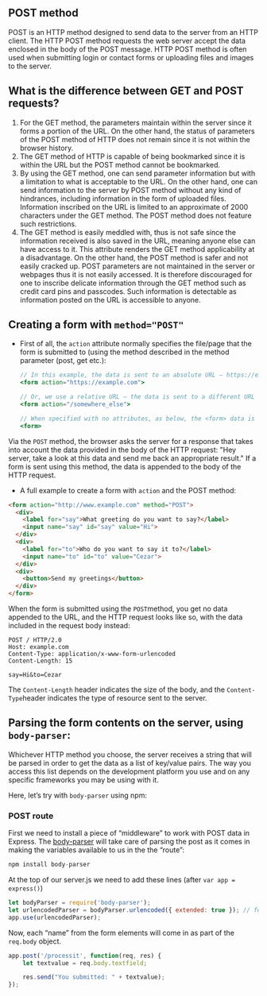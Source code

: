## POST method

POST is an HTTP method designed to send data to the server from an HTTP client. The HTTP POST method requests the web server accept the data enclosed in the body of the POST message. HTTP POST method is often used when submitting login or contact forms or uploading files and images to the server.

## What is the difference between GET and POST requests?

1. For the GET method, the parameters maintain within the server since it forms a portion of the URL. On the other hand, the status of parameters of the POST method of HTTP does not remain since it is not within the browser history.
2. The GET method of HTTP is capable of being bookmarked since it is within the URL but the POST method cannot be bookmarked.
3. By using the GET method, one can send parameter information but with a limitation to what is acceptable to the URL. On the other hand, one can send information to the server by POST method without any kind of hindrances, including information in the form of uploaded files. Information inscribed on the URL is limited to an approximate of 2000 characters under the GET method. The POST method does not feature such restrictions.
4. The GET method is easily meddled with, thus is not safe since the information received is also saved in the URL, meaning anyone else can have access to it. This attribute renders the GET method applicability at a disadvantage. On the other hand, the POST method is safer and not easily cracked up. POST parameters are not maintained in the server or webpages thus it is not easily accessed. It is therefore discouraged for one to inscribe delicate information through the GET method such as credit card pins and passcodes. Such information is detectable as information posted on the URL is accessible to anyone.

## Creating a form with `method="POST"`

- First of all, the `action` attribute normally specifies the file/page that the form is submitted to (using the method described in the method parameter (post, get etc.):
    
    ```jsx
    // In this example, the data is sent to an absolute URL — https://example.com:
    <form action="https://example.com">
    ```
    
    ```jsx
    // Or, we use a relative URL — the data is sent to a different URL on the same origin:
    <form action="/somewhere_else">
    ```
    
    ```jsx
    // When specified with no attributes, as below, the <form> data is sent to the same page that the form is present on:
    <form>
    ```
    

Via the `POST` method, the browser asks the server for a response that takes into account the data provided in the body of the HTTP request: "Hey server, take a look at this data and send me back an appropriate result." If a form is sent using this method, the data is appended to the body of the HTTP request.

- A full example to create a form with `action` and the POST method:

```html
<form action="http://www.example.com" method="POST">
  <div>
    <label for="say">What greeting do you want to say?</label>
    <input name="say" id="say" value="Hi">
  </div>
  <div>
    <label for="to">Who do you want to say it to?</label>
    <input name="to" id="to" value="Cezar">
  </div>
  <div>
    <button>Send my greetings</button>
  </div>
</form>
```

When the form is submitted using the `POST`method, you get no data appended to the URL, and the HTTP request looks like so, with the data included in the request body instead:

```
POST / HTTP/2.0
Host: example.com
Content-Type: application/x-www-form-urlencoded
Content-Length: 15

say=Hi&to=Cezar
```

The `Content-Length` header indicates the size of the body, and the `Content-Type`header indicates the type of resource sent to the server.

## Parsing the form contents on the server, using `body-parser`:

Whichever HTTP method you choose, the server receives a string that will be parsed in order to get the data as a list of key/value pairs. The way you access this list depends on the development platform you use and on any specific frameworks you may be using with it.

Here, let’s try with `body-parser` using npm:

### POST route

First we need to install a piece of “middleware” to work with POST data in Express. The [body-parser](https://github.com/expressjs/body-parser) will take care of parsing the post as it comes in making the variables available to us in the the “route”:

```jsx
npm install body-parser
```

At the top of our server.js we need to add these lines (after `var app = express()`)

```jsx
let bodyParser = require('body-parser');
let urlencodedParser = bodyParser.urlencoded({ extended: true }); // for parsing form data
app.use(urlencodedParser);

```

Now, each “name” from the form elements will come in as part of the `req.body` object.

```jsx
app.post('/processit', function(req, res) {
    let textvalue = req.body.textfield;

    res.send("You submitted: " + textvalue);
});

```